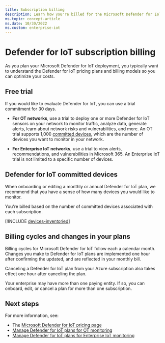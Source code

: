 ```yaml
---
title: Subscription billing
description: Learn how you're billed for the Microsoft Defender for IoT service on your Azure subscription.
ms.topic: concept-article
ms.date: 10/30/2022
ms.custom: enterprise-iot
---
```


# Defender for IoT subscription billing

As you plan your Microsoft Defender for IoT deployment, you typically want to understand the Defender for IoT pricing plans and billing models so you can optimize your costs.

## Free trial

If you would like to evaluate Defender for IoT, you can use a trial commitment for 30 days.

- **For OT networks**, use a trial to deploy one or more Defender for IoT sensors on your network to monitor traffic, analyze data, generate alerts, learn about network risks and vulnerabilities, and more. An OT trial supports 1,000 [committed devices](#defender-for-iot-committed-devices), which are the number of devices you want to monitor in your network.

- **For Enterprise IoT networks**, use a trial to view alerts, recommendations, and vulnerabilities in Microsoft 365. An Enterprise IoT trial is not limited to a specific number of devices.

## Defender for IoT committed devices

When onboarding or editing a monthly or annual Defender for IoT plan, we recommend that you have a sense of how many devices you would like to monitor.

You're billed based on the number of committed devices associated with each subscription.

[!INCLUDE [devices-inventoried](includes/devices-inventoried.md)]

## Billing cycles and changes in your plans

Billing cycles for Microsoft Defender for IoT follow each a calendar month. Changes you make to Defender for IoT plans are implemented one hour after confirming the updated, and are reflected in your monthly bill.

Canceling a Defender for IoT plan from your Azure subscription also takes effect one hour after canceling the plan.

Your enterprise may have more than one paying entity. If so, you can onboard, edit, or cancel a plan for more than one subscription.

## Next steps

For more information, see:

- The [Microsoft Defender for IoT pricing page](https://azure.microsoft.com/pricing/details/iot-defender/)
- [Manage Defender for IoT plans for OT monitoring](how-to-manage-subscriptions.md)
- [Manage Defender for IoT plans for Enterprise IoT monitoring](manage-subscriptions-enterprise.md)
